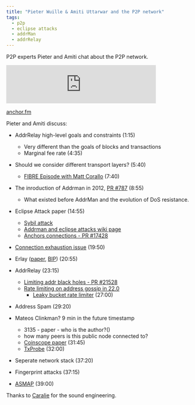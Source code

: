 ```yaml
---
title: "Pieter Wuille & Amiti Uttarwar and the P2P network"
tags:
  - p2p
  - eclipse attacks
  - addrMan
  - addrRelay
---
```


P2P experts Pieter and Amiti chat about the P2P network.

<iframe src="https://anchor.fm/chaincode/embed/episodes/Amiti-Uttarwar-and-the-P2P-network---Episode-15-e18v7oq" height="102px" width="400px" frameborder="0" scrolling="no"></iframe>

[anchor.fm](https://anchor.fm/chaincode/episodes/Amiti-Uttarwar-and-the-P2P-network---Episode-15-e18v7oq)

Pieter and Amiti discuss:

- AddrRelay high-level goals and constraints (1:15)
  - Very different than the goals of blocks and transactions
  - Marginal fee rate (4:35)

- Should we consider different transport layers? (5:40)
  - [FIBRE Episode with Matt Corallo](https://podcast.chaincode.com/2020/03/12/matt-corallo-6.html) (7:40)

- The inroduction of Addrman in 2012, [PR #787](https://github.com/bitcoin/bitcoin/pull/787) (8:55)
  - What existed before AddrMan and the evolution of DoS resistance.

- Eclipse Attack paper (14:55)
  - [Sybil attack](https://en.wikipedia.org/wiki/Sybil_attack)
  - [Addrman and eclipse attacks wiki page](https://github.com/bitcoin-core/bitcoin-devwiki/wiki/Addrman-and-eclipse-attacks)
  - [Anchors connections - PR #17428](https://github.com/bitcoin/bitcoin/pull/17428)

- [Connection exhaustion issue](https://github.com/bitcoin-core/bitcoin-devwiki/wiki/Addrman-and-eclipse-attacks#open-questions-and-areas-for-research) (19:50)

- Erlay ([paper](https://arxiv.org/abs/1905.10518), [BIP](https://github.com/naumenkogs/bips/blob/bip_0330_updates/bip-0330.mediawiki)) (20:55)

- AddrRelay (23:15)
  - [Limiting addr black holes - PR #21528](https://github.com/bitcoin/bitcoin/pull/21528)
  - [Rate limiting on address gossip in 22.0](https://github.com/bitcoin/bitcoin/pull/22387)
    - [Leaky bucket rate limiter](https://en.wikipedia.org/wiki/Leaky_bucket) (27:00)

- Address Spam (29:20)

- Mateos Clinkman? 9 min in the future timestamp
  - 3135 - paper - who is the author?()
  - how many peers is this public node connected to?
  - [Coinscope paper](https://www.cs.umd.edu/projects/coinscope/coinscope.pdf) (31:45)
  - [TxProbe](https://arxiv.org/abs/1812.00942) (32:00)

- Seperate network stack (37:20)

- Fingerprint attacks (37:15)

- [ASMAP](https://blog.bitmex.com/call-to-action-testing-and-improving-asmap/) (39:00)

Thanks to [Caralie](https://twitter.com/CaralieC/) for the sound engineering.

